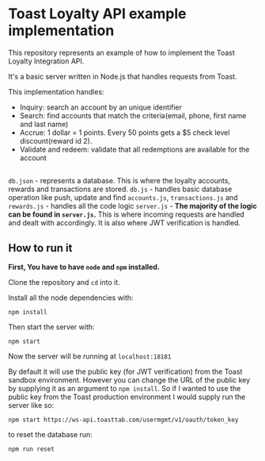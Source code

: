# Toast Loyalty API example implementation

This repository represents an example of how to implement the Toast Loyalty Integration API.

It's a basic server written in Node.js that handles requests from Toast.

This implementation handles:
- Inquiry: search an account by an unique identifier
- Search: find accounts that match the criteria(email, phone, first name and last name)
- Accrue: 1 dollar = 1 points. Every 50 points gets a $5 check level discount(reward id 2).
- Validate and redeem: validate that all redemptions are available for the account

## 
`db.json` - represents a database. This is where the loyalty accounts, rewards and transactions are stored.
`db.js` - handles basic database operation like push, update and find
`accounts.js`, `transactions.js` and `rewards.js` - handles all the code logic
`server.js` - **The majority of the logic can be found in `server.js`.** This is where incoming requests are handled and dealt with accordingly. It is also where JWT verification is handled.

## How to run it

**First, You have to have `node` and `npm` installed.**

Clone the repository and `cd` into it.

Install all the node dependencies with:
```
npm install
```

Then start the server with:
```
npm start
```
Now the server will be running at `localhost:18181`

By default it will use the public key (for JWT verification) from the Toast sandbox environment. However you can change the URL of the public key by supplying it as an argument to `npm install`. So if I wanted to use the public key from the Toast production environment I would supply run the server like so:
```
npm start https://ws-api.toasttab.com/usermgmt/v1/oauth/token_key
```

to reset the database run:
```
npm run reset
```
